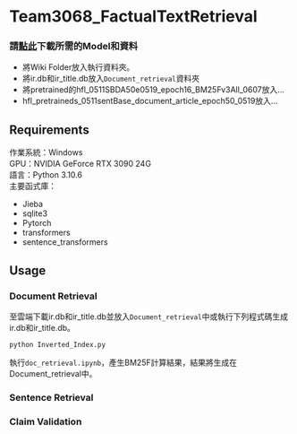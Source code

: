 # Team3068_FactualTextRetrieval

### 請[點此](https://drive.google.com/drive/folders/1FNjZ5L3uTMsezUJE-jt15rAkCIfv0_40?usp=share_link)下載所需的Model和資料

- 將Wiki Folder放入執行資料夾。
- 將ir.db和ir_title.db放入`Document_retrieval`資料夾
- 將pretrained的hfl_0511SBDA50e0519_epoch16_BM25Fv3All_0607放入...
- hfl_pretraineds_0511sentBase_document_article_epoch50_0519放入...


## Requirements 

作業系統：Windows  
GPU：NVIDIA GeForce RTX 3090 24G  
語言：Python 3.10.6  
主要函式庫：  
- Jieba  
- sqlite3  
- Pytorch
- transformers
- sentence_transformers  


## Usage

### Document Retrieval

至雲端下載ir.db和ir_title.db並放入`Document_retrieval`中或執行下列程式碼生成ir.db和ir_title.db。
```
python Inverted_Index.py
```

執行`doc_retrieval.ipynb`，產生BM25F計算結果，結果將生成在Document_retrieval中。  


### Sentence Retrieval

### Claim Validation

